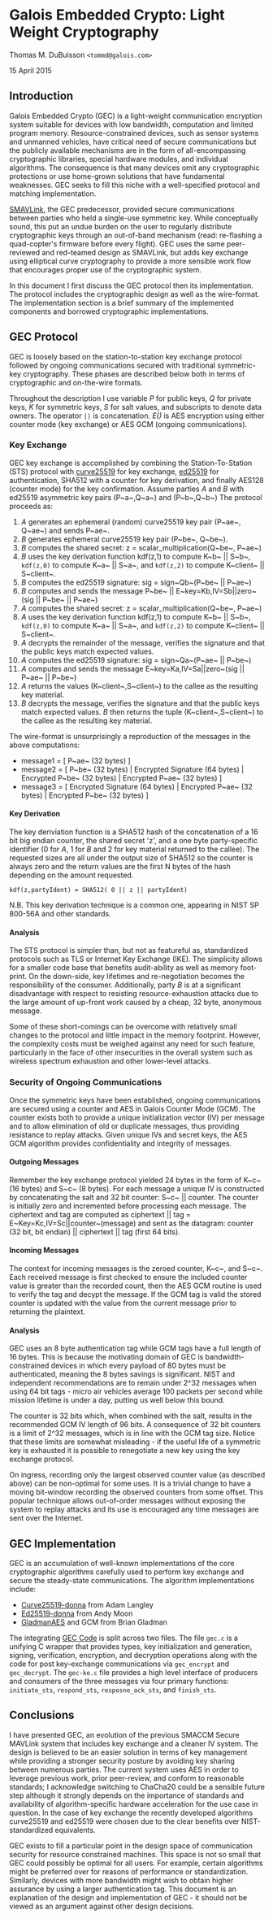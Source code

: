 # Galois Embedded Crypto: Light Weight Cryptography

Thomas M. DuBuisson `<tommd@galois.com>`

15 April 2015

## Introduction

Galois Embedded Crypto (GEC) is a light-weight communication encryption system
suitable for devices with low bandwidth, computation and limited program
memory. Resource-constrained devices, such as sensor systems and unmanned
vehicles, have critical need of secure communications but the publicly
available mechanisms are in the form of all-encompassing cryptographic
libraries, special hardware modules, and individual algorithms.  The
consequence is that many devices omit any cryptographic protections or use
home-grown solutions that have fundamental weaknesses.  GEC seeks to fill this
niche with a well-specified protocol and matching implementation.

[SMAVLink], the GEC predecessor, provided secure communications between parties
who held a single-use symmetric key. While conceptually sound, this put an
undue burden on the user to regularly distribute cryptographic keys through an
out-of-band mechanism (read: re-flashing a quad-copter's firmware before every
flight).  GEC uses the same peer-reviewed and red-teamed design as SMAVLink,
but adds key exchange using elliptical curve cryptography to provide a more
sensible work flow that encourages proper use of the cryptographic system.

In this document I first discuss the GEC protocol then its implementation.  The
protocol includes the cryptographic design as well as the wire-format. The
implementation section is a brief summary of the implemented components and
borrowed cryptographic implementations.

## GEC Protocol

GEC is loosely based on the station-to-station key exchange protocol followed
by ongoing communications secured with traditional symmetric-key cryptography.
These phases are described below both in terms of cryptographic and on-the-wire
formats.

Throughout the description I use variable *P* for public keys, *Q* for private
keys, *K* for symmetric keys, *S* for salt values, and subscripts to denote
data owners.  The operator `||` is concatenation. *E()* is AES encryption using
either counter mode (key exchange) or AES GCM (ongoing communications).

### Key Exchange

GEC key exchange is accomplished by combining the Station-To-Station (STS)
protocol with [curve25519] for key exchange, [ed25519] for authentication,
SHA512 with a counter for key derivation, and finally AES128 (counter mode) for
the key confirmation.  Assume parties *A* and *B* with ed25519 asymmetric key
pairs (P~a~,Q~a~) and (P~b~,Q~b~) The protocol proceeds as:

1. *A* generates an ephemeral (random) curve25519 key pair (P~ae~, Q~ae~) and
   sends P~ae~.
2. *B* generates ephemeral curve25519 key pair (P~be~, Q~be~).
2. *B* computes the shared secret: z = scalar\_multiplication(Q~be~, P~ae~)
2. *B* uses the key derivation function kdf(z,1) to compute K~b~ || S~b~,
   `kdf(z,0)` to compute K~a~ || S~a~, and `kdf(z,2)` to compute K~client~ ||
   S~client~.
2. *B* computes the ed25519 signature: sig = sign~Qb~(P~be~ || P~ae~)
2. *B* computes and sends the message P~be~ || E~key=Kb,IV=Sb||zero~(sig ||
   P~be~ || P~ae~)
3. *A* computes the shared secret: z = scalar\_multiplication(Q~be~, P~ae~)
3. *A* uses the key derivation function kdf(z,1) to compute K~b~ || S~b~,
   `kdf(z,0)` to compute K~a~ || S~a~, and `kdf(z,2)` to compute K~client~ ||
   S~client~.
3. *A* decrypts the remainder of the message, verifies the signature and that
   the public keys match expected values.
3. *A* computes the ed25519 signature: sig = sign~Qa~(P~ae~ || P~be~)
3. *A* computes and sends the message E~key=Ka,IV=Sa||zero~(sig || P~ae~ ||
   P~be~)
3. *A* returns the values (K~client~,S~client~) to the callee as the resulting
   key material.
4. *B* decrypts the message, verifies the signature and that the public keys
   match expected values.  *B* then returns the tuple (K~client~,S~client~) to
   the callee as the resulting key material.

The wire-format is unsurprisingly a reproduction of the messages in the above computations:

* message1 = [ P~ae~ (32 bytes) ]
* message2 = [ P~be~ (32 bytes) | Encrypted Signature (64 bytes) | Encrypted P~be~ (32 bytes) | Encrypted P~ae~ (32 bytes) ]
* message3 = [ Encrypted Signature (64 bytes) | Encrypted P~ae~ (32 bytes) | Encrypted P~be~ (32 bytes) ]

#### Key Derivation

The key deriviation function is a SHA512 hash of the concatenation of a 16 bit
big endian counter, the shared secret 'z', and a one byte party-specific
identifier (0 for *A*, 1 for *B* and 2 for key material returned to the
callee).  The requested sizes are all under the output size of SHA512 so the
counter is always zero and the return values are the first N bytes of the hash
depending on the amount requested.

```
kdf(z,partyIdent) = SHA512( 0 || z || partyIdent)
```

N.B. This key derivation technique is a common one, appearing in NIST SP 800-56A
and other standards.

#### Analysis

The STS protocol is simpler than, but not as featureful as, standardized
protocols such as TLS or Internet Key Exchange (IKE).  The simplicity allows for
a smaller code base that benefits audit-ability as well as memory foot-print. On
the down-side, key lifetimes and re-negotiation becomes the responsibility of
the consumer.  Additionally, party *B* is at a significant disadvantage with
respect to resisting resource-exhaustion attacks due to the large amount of
up-front work caused by a cheap, 32 byte, anonymous message.

Some of these short-comings can be overcome with relatively small changes to
the protocol and little impact in the memory footprint.  However, the complexity
costs must be weighed against any need for such feature, particularly in the
face of other insecurities in the overall system such as wireless spectrum
exhaustion and other lower-level attacks.

### Security of Ongoing Communications

Once the symmetric keys have been established, ongoing communications are
secured using a counter and AES in Galois Counter Mode (GCM).  The counter
exists both to provide a unique initialization vector (IV) per message and to
allow elimination of old or duplicate messages, thus providing resistance to
replay attacks. Given unique IVs and secret keys, the AES GCM algorithm
provides confidentiality and integrity of messages.

#### Outgoing Messages

Remember the key exchange protocol yielded 24 bytes in the form of K~c~ (16
bytes) and S~c~ (8 bytes).  For each message a unique IV is constructed by
concatenating the salt and 32 bit counter: S~c~ || counter. The counter is
initially zero and incremented before processing each message. The ciphertext
and tag are computed as ciphertext || tag = E~Key=Kc,IV=Sc||counter~(message)
and sent as the datagram: counter (32 bit, bit endian) || ciphertext || tag
(first 64 bits).

#### Incoming Messages

The context for incoming messages is the zeroed counter, K~c~, and S~c~.  Each
received message is first checked to ensure the included counter value is
greater than the recorded count, then the AES GCM routine is used to verify the
tag and decypt the message.  If the GCM tag is valid the stored counter is
updated with the value from the current message prior to returning the
plaintext.

#### Analysis

GEC uses an 8 byte authentication tag while GCM tags have a full length of 16
bytes. This is because the motivating domain of GEC is bandwidth-constrained
devices in which every payload of 80 bytes must be authenticated, meaning the 8
bytes savings is significant.  NIST and independent recommendations are to remain
under 2^32 messages when using 64 bit tags - micro air vehicles average 100 packets
per second while mission lifetime is under a day, putting us well below this bound.

The counter is 32 bits which, when combined with the salt, results in the
recommended GCM IV length of 96 bits.  A consequence of 32 bit counters is a
limit of 2^32 messages, which is in line with the GCM tag size.  Notice that
these limits are somewhat misleading - if the useful life of a symmetric key is
exhausted it is possible to renegotiate a new key using the key exchange
protocol.

On ingress, recording only the largest observed counter value (as described
above) can be non-optimal for some uses.  It is a trivial change to have a
moving bit-window recording the observed counters from some offset.  This
popular technique allows out-of-order messages without exposing the system to
replay attacks and its use is encouraged any time messages are sent over the
Internet.

## GEC Implementation

GEC is an accumulation of well-known implementations of the core cryptographic
algorithms carefully used to perform key exchange and secure the steady-state
communications.  The algorithm implementations include:

* [Curve25519-donna] from Adam Langley
* [Ed25519-donna] from Andy Moon
* [GladmanAES] and GCM from Brian Gladman

The integrating [GEC Code] is split across two files. The file `gec.c` is a
unifying C wrapper that provides types, key initialization and generation,
signing, verification, encryption, and decryption operations along with the
code for post key-exchange communications via `gec_encrypt` and `gec_decrypt`.
The `gec-ke.c` file provides a high level interface of producers and consumers
of the three messages via four primary functions: `initiate_sts`,
`respond_sts`, `resposne_ack_sts`, and `finish_sts`.

## Conclusions

I have presented GEC, an evolution of the previous SMACCM Secure MAVLink system
that includes key exchange and a cleaner IV system.  The design is believed to
be an easier solution in terms of key management while providing a stronger
security posture by avoiding key sharing between numerous parties. The current
system uses AES in order to leverage previous work, prior peer-review, and
conform to reasonable standards; I acknowledge switching to ChaCha20 could be a
sensible future step although it strongly depends on the importance of
standards and availability of algorithm-specific hardware acceleration for the
use case in question.  In the case of key exchange the recently developed
algorithms curve25519 and ed25519 were chosen due to the clear benefits over
NIST-standardized equivalents.

GEC exists to fill a particular point in the design space of communication
security for resource constrained machines.  This space is not so small that
GEC could possibly be optimal for all users.  For example, certain algorithms
might be preferred over for reasons of performance or standardization.
Similarly, devices with more bandwidth might wish to obtain higher assurance by
using a larger authentication tag.  This document is an explanation of the
design and implementation of GEC - it should not be viewed as an argument
against other design decisions.

[SMAVLink]:             http://smaccmpilot.org/artifacts/Galois-commsec.pdf
[curve25519]:           http://cr.yp.to/ecdh.html
[curve25519-donna]:     https://code.google.com/p/curve25519-donna/
[ed25519]:              http://ed25519.cr.yp.to
[Ed25519-donna]:        https://github.com/floodyberry/ed25519-donna
[GladmanAES]:           http://www.gladman.me.uk/AES
[GEC Code]:             https://github.com/GaloisInc/smaccmpilot-stm32f4/tree/crypto-clean/src/smaccm-commsec/support
